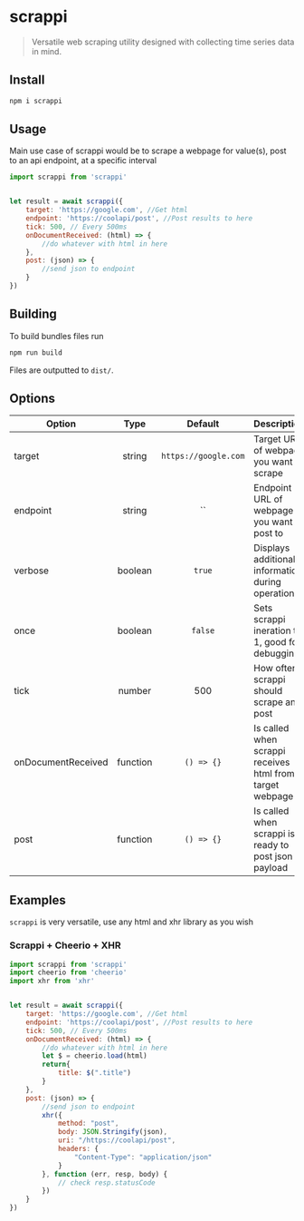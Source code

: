 # scrappi

> Versatile web scraping utility designed with collecting time series data in mind.
## Install

```bash
npm i scrappi
```
## Usage
Main use case of scrappi would be to scrape a webpage for value(s), post to an api endpoint, at a specific interval

```javascript
import scrappi from 'scrappi'


let result = await scrappi({
    target: 'https://google.com', //Get html
    endpoint: 'https://coolapi/post', //Post results to here
    tick: 500, // Every 500ms
    onDocumentReceived: (html) => {
        //do whatever with html in here
    },
    post: (json) => {
        //send json to endpoint
    }
})
```


## Building
To build bundles files run
```javascript
npm run build
```
Files are outputted to `dist/`.

## Options
| Option       | Type           | Default |Description  |
| ------------- |:-------------:|:-------------:| :-----|
| target      | string | `https://google.com` | Target URL of webpage you want to scrape |
| endpoint      | string| ``      |   Endpoint URL of webpage you want to post to |
| verbose | boolean      | `true` |    Displays additional information during operation |
| once | boolean      | `false` |    Sets scrappi ineration to 1, good for debugging |
| tick | number      | 500 |    How often scrappi should scrape and post |
| onDocumentReceived |  function |`() => {}`      |    Is called when scrappi receives html from target webpage|
| post | function      | `() => {}` |    Is called when scrappi is ready to post json payload|

## Examples

`scrappi` is very versatile, use any html and xhr library as you wish  

### Scrappi + Cheerio + XHR
```javascript
import scrappi from 'scrappi'
import cheerio from 'cheerio'
import xhr from 'xhr'


let result = await scrappi({
    target: 'https://google.com', //Get html
    endpoint: 'https://coolapi/post', //Post results to here
    tick: 500, // Every 500ms
    onDocumentReceived: (html) => {
        //do whatever with html in here
        let $ = cheerio.load(html)
        return{
            title: $(".title")
        }
    },
    post: (json) => {
        //send json to endpoint
        xhr({
            method: "post",
            body: JSON.Stringify(json),
            uri: "/https://coolapi/post",
            headers: {
                "Content-Type": "application/json"
            }
        }, function (err, resp, body) {
            // check resp.statusCode
        })
    }
})
```